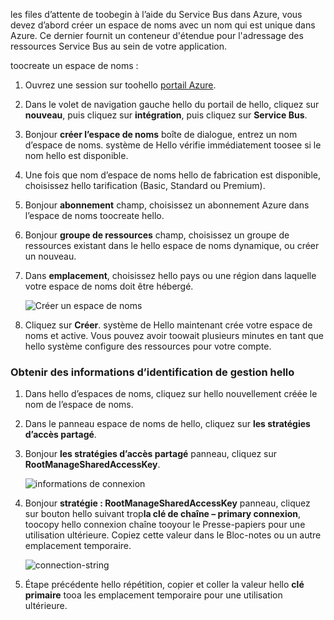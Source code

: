les files d’attente de toobegin à l’aide du Service Bus dans Azure, vous devez d’abord créer un espace de noms avec un nom qui est unique dans Azure. Ce dernier fournit un conteneur d'étendue pour l'adressage des ressources Service Bus au sein de votre application.

toocreate un espace de noms :

1. Ouvrez une session sur toohello [portail Azure][Azure portal].
2. Dans le volet de navigation gauche hello du portail de hello, cliquez sur **nouveau**, puis cliquez sur **intégration**, puis cliquez sur **Service Bus**.
3. Bonjour **créer l’espace de noms** boîte de dialogue, entrez un nom d’espace de noms. système de Hello vérifie immédiatement toosee si le nom hello est disponible.
4. Une fois que nom d’espace de noms hello de fabrication est disponible, choisissez hello tarification (Basic, Standard ou Premium).
5. Bonjour **abonnement** champ, choisissez un abonnement Azure dans l’espace de noms toocreate hello.
6. Bonjour **groupe de ressources** champ, choisissez un groupe de ressources existant dans le hello espace de noms dynamique, ou créer un nouveau.      
7. Dans **emplacement**, choisissez hello pays ou une région dans laquelle votre espace de noms doit être hébergé.
   
    ![Créer un espace de noms][create-namespace]
8. Cliquez sur **Créer**. système de Hello maintenant crée votre espace de noms et active. Vous pouvez avoir toowait plusieurs minutes en tant que hello système configure des ressources pour votre compte.

### <a name="obtain-hello-management-credentials"></a>Obtenir des informations d’identification de gestion hello

1. Dans hello d’espaces de noms, cliquez sur hello nouvellement créée le nom de l’espace de noms.
2. Dans le panneau espace de noms de hello, cliquez sur **les stratégies d’accès partagé**.
3. Bonjour **les stratégies d’accès partagé** panneau, cliquez sur **RootManageSharedAccessKey**.
   
    ![informations de connexion][connection-info]
4. Bonjour **stratégie : RootManageSharedAccessKey** panneau, cliquez sur bouton hello suivant trop**la clé de chaîne – primary connexion**, toocopy hello connexion chaîne tooyour le Presse-papiers pour une utilisation ultérieure. Copiez cette valeur dans le Bloc-notes ou un autre emplacement temporaire.
   
    ![connection-string][connection-string]

5. Étape précédente hello répétition, copier et coller la valeur hello **clé primaire** tooa les emplacement temporaire pour une utilisation ultérieure.

<!--Image references-->

[create-namespace]: ./media/service-bus-create-namespace-portal/create-namespace.png
[connection-info]: ./media/service-bus-create-namespace-portal/connection-info.png
[connection-string]: ./media/service-bus-create-namespace-portal/connection-string.png
[Azure portal]: https://portal.azure.com
